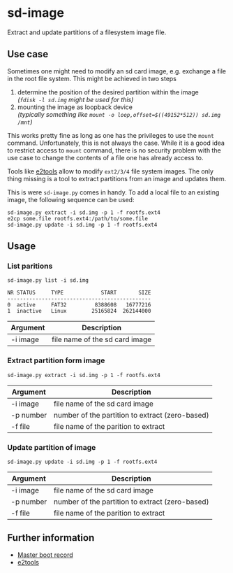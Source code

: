 # sd-image

Extract and update partitions of a filesystem image file.

## Use case

Sometimes one might need to modify an sd card image, e.g. exchange a file in
the root file system. This might be achieved in two steps

1. determine the position of the desired partition within the image  
   _(`fdisk -l sd.img` might be used for this)_
2. mounting the image as loopback device  
  _(typically something like `mount -o loop,offset=$((49152*512)) sd.img /mnt`)_

This works pretty fine as long as one has the privileges to use the `mount`
command. Unfortunately, this is not always the case. While it is a good idea
to restrict access to `mount` command, there is no security problem with the
use case to change the contents of a file one has already access to.

Tools like [e2tools](https://github.com/e2tools/e2tools) allow to modify
`ext2/3/4` file system images. The only thing missing is a tool to extract
partitions from an image and updates them.

This is were `sd-image.py` comes in handy. To add a local file to an existing
image, the following sequence can be used:

````
sd-image.py extract -i sd.img -p 1 -f rootfs.ext4
e2cp some.file rootfs.ext4:/path/to/some.file
sd-image.py update -i sd.img -p 1 -f rootfs.ext4
````

## Usage

### List paritions

````
sd-image.py list -i sd.img

NR STATUS     TYPE            START       SIZE
----------------------------------------------
0  active     FAT32         8388608   16777216
1  inactive   Linux        25165824  262144000
````

| Argument | Description |
| -------- | ----------- |
| -i image | file name of the sd card image |

### Extract partition form image

````
sd-image.py extract -i sd.img -p 1 -f rootfs.ext4
````

| Argument  | Description |
| --------- | ----------- |
| -i image  | file name of the sd card image |
| -p number | number of the partition to extract (zero-based) |
| -f file   | file name of the parition to extract |

### Update partition of image

````
sd-image.py update -i sd.img -p 1 -f rootfs.ext4
````

| Argument  | Description |
| --------- | ----------- |
| -i image  | file name of the sd card image |
| -p number | number of the partition to extract (zero-based) |
| -f file   | file name of the parition to extract |

## Further information

- [Master boot record](https://en.wikipedia.org/wiki/Master_boot_record)
- [e2tools](https://github.com/e2tools/e2tools)